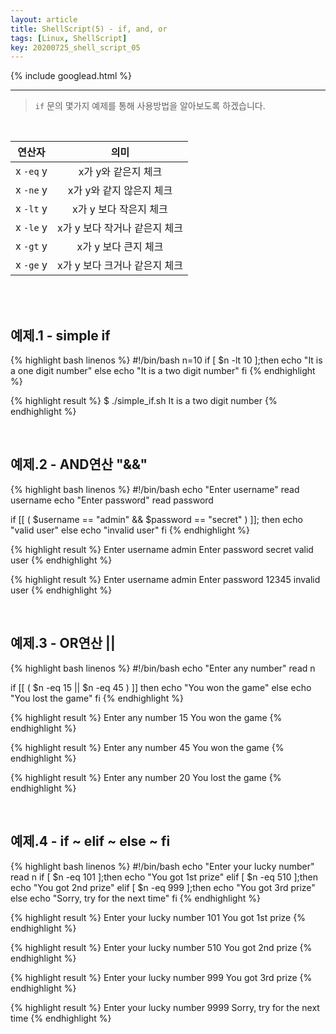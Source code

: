 ```yaml
---
layout: article
title: ShellScript(5) - if, and, or
tags: [Linux, ShellScript]
key: 20200725_shell_script_05
---
```


{% include googlead.html %}

---

> `if` 문의 몇가지 예제를 통해 사용방법을 알아보도록 하겠습니다.

<br>

| 연산자 | 의미 |
|:----:|:---:|
| x `-eq` y | x가 y와 같은지 체크 |
| x `-ne` y | x가 y와 같지 않은지 체크 |
| x `-lt` y | x가 y 보다 작은지 체크 |
| x `-le` y | x가 y 보다 작거나 같은지 체크 |
| x `-gt` y | x가 y 보다 큰지 체크 |
| x `-ge` y | x가 y 보다 크거나 같은지 체크 |


<br>
<br>

## 예제.1 - simple if

{% highlight bash linenos %}
#!/bin/bash
n=10
if [ $n -lt 10 ];then
    echo "It is a one digit number"
else
    echo "It is a two digit number"
fi
{% endhighlight %}

{% highlight result %}
$ ./simple_if.sh
It is a two digit number
{% endhighlight %}

<br>

## 예제.2 - AND연산  "&&"

{% highlight bash linenos %}
#!/bin/bash
echo "Enter username"
read username
echo "Enter password"
read password

if [[ ( $username == "admin" && $password == "secret" ) ]]; then
    echo "valid user"
else
    echo "invalid user"
fi
{% endhighlight %}

{% highlight result %}
Enter username
admin
Enter password
secret
valid user
{% endhighlight %}

{% highlight result %}
Enter username
admin
Enter password
12345
invalid user
{% endhighlight %}

<br>

## 예제.3 - OR연산 ||

{% highlight bash linenos %}
#!/bin/bash
echo "Enter any number"
read n

if [[ ( $n -eq 15 || $n  -eq 45 ) ]]
then
    echo "You won the game"
else
    echo "You lost the game"
fi
{% endhighlight %}

{% highlight result %}
Enter any number
15
You won the game
{% endhighlight %}

{% highlight result %}
Enter any number
45
You won the game
{% endhighlight %}

{% highlight result %}
Enter any number
20
You lost the game
{% endhighlight %}

<br>

## 예제.4 - if ~ elif ~ else ~ fi

{% highlight bash linenos %}
#!/bin/bash
echo "Enter your lucky number"
read n
if [ $n -eq 101 ];then
    echo "You got 1st prize"
elif [ $n -eq 510 ];then
    echo "You got 2nd prize"
elif [ $n -eq 999 ];then
    echo "You got 3rd prize"
else
    echo "Sorry, try for the next time"
fi
{% endhighlight %}

{% highlight result %}
Enter your lucky number
101
You got 1st prize
{% endhighlight %}

{% highlight result %}
Enter your lucky number
510
You got 2nd prize
{% endhighlight %}

{% highlight result %}
Enter your lucky number
999
You got 3rd prize
{% endhighlight %}

{% highlight result %}
Enter your lucky number
9999
Sorry, try for the next time
{% endhighlight %}
